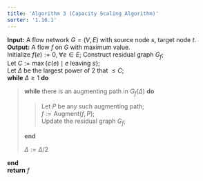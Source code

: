 ```yaml
---
title: 'Algorithm 3 (Capacity Scaling Algorithm)'
sorter: '1.16.1'
---
```


**Input:** A flow network $G=(V,E)$ with source node $s$, target node
$t$.  
**Output:** A flow $f$ on $G$ with maximum value.  
Initialize $f(e):=0,\;\forall e\in E$; Construct residual graph $G_f$;  
Let $C:=\max\{c(e)\mid e\text{ leaving }s\}$;  
Let $\Delta$ be the largest power of 2 that $\leq C$;  
**while** $\Delta\geq1$ **do**

> **while** there is an augmenting path in $G_f(\Delta)$ **do**
>
> > Let $P$ be any such augmenting path;  
> > $f:=\text{Augment}(f,P)$;  
> > Update the residual graph $G_f$;
>
> **end**
>
> $\Delta:=\Delta/2$

**end**  
**return** $f$
